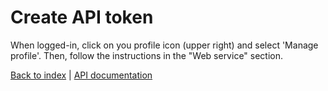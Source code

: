 Create API token
================

When logged-in, click on you profile icon (upper right) and select 'Manage profile'.
Then, follow the instructions in the "Web service" section.


[Back to index](index) | [API documentation](api)